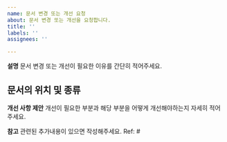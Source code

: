 ```yaml
---
name: 문서 변경 또는 개선 요청
about: 문서 변경 또는 개선을 요청합니다.
title: ''
labels: ''
assignees: ''

---
```



**설명**
문서 변경 또는 개선이 필요한 이유를 간단히 적어주세요.

**문서의 위치 및 종류**
- 

**개선 사항 제안**
개선이 필요한 부분과 해당 부분을 어떻게 개선해야하는지 자세히 적어주세요.

**참고**
관련된 추가내용이 있으면 작성해주세요.
Ref: #
